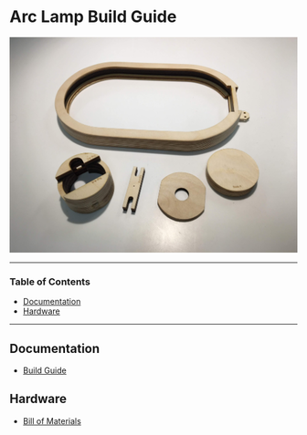# Arc Lamp Build Guide
<img src="/img/build000.jpg" alt="build000.jpg" width="600">

---
### Table of Contents
* [Documentation](#Documentation)
* [Hardware](#Hardware)
---

## Documentation
* [Build Guide](/docs/build-guide.md)

## Hardware
* [Bill of Materials](https://docs.google.com/spreadsheets/d/1lHaNQ_by_0eQF1vNenDIT_l0-mevZIj3L4IccVn72g8/edit#gid=0)
